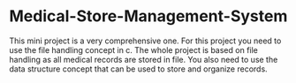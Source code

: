 # Medical-Store-Management-System
This mini project is a very comprehensive one. For this project you need to use the file handling  concept in c. The whole project is based on file handling as all medical records are stored in file. You also need to use the data structure concept that can be used to store and organize  records.
